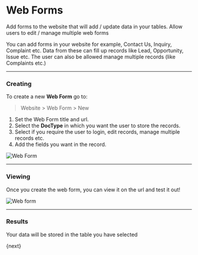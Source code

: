 <!-- add-breadcrumbs -->
# Web Forms

<p class="lead">Add forms to the website that will add / update data in your tables. Allow users to edit / manage multiple web forms</p>

You can add forms in your website for example, Contact Us, Inquiry, Complaint etc. Data from these can fill up records like Lead, Opportunity, Issue etc. The user can also be allowed manage multiple records (like Complaints etc.)

---

### Creating

To create a new **Web Form** go to:

> Website > Web Form > New

1. Set the Web Form title and url.
1. Select the **DocType** in which you want the user to store the records.
1. Select if you require the user to login, edit records, manage multiple records etc.
1. Add the fields you want in the record.

<img class="screenshot" alt="Web Form" src="{{docs_base_url}}/assets/img/website/web-form.png">

---

### Viewing

Once you create the web form, you can view it on the url and test it out!

<img class="screenshot" alt="Web form" src="{{docs_base_url}}/assets/img/website/web-form-view.png">

---

### Results

Your data will be stored in the table you have selected

{next}
